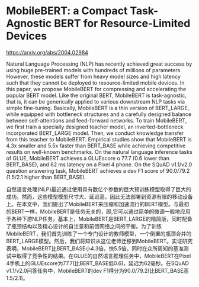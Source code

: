 # MobileBERT: a Compact Task-Agnostic BERT for Resource-Limited Devices
https://arxiv.org/abs/2004.02984

Natural Language Processing (NLP) has recently achieved great success by using huge pre-trained models with hundreds of millions of parameters. However, these models suffer from heavy model sizes and high latency such that they cannot be deployed to resource-limited mobile devices. In this paper, we propose MobileBERT for compressing and accelerating the popular BERT model. Like the original BERT, MobileBERT is task-agnostic, that is, it can be generically applied to various downstream NLP tasks via simple fine-tuning. Basically, MobileBERT is a thin version of BERT_LARGE, while equipped with bottleneck structures and a carefully designed balance between self-attentions and feed-forward networks. To train MobileBERT, we first train a specially designed teacher model, an inverted-bottleneck incorporated BERT_LARGE model. Then, we conduct knowledge transfer from this teacher to MobileBERT. Empirical studies show that MobileBERT is 4.3x smaller and 5.5x faster than BERT_BASE while achieving competitive results on well-known benchmarks. On the natural language inference tasks of GLUE, MobileBERT achieves a GLUEscore o 77.7 (0.6 lower than BERT_BASE), and 62 ms latency on a Pixel 4 phone. On the SQuAD v1.1/v2.0 question answering task, MobileBERT achieves a dev F1 score of 90.0/79.2 (1.5/2.1 higher than BERT_BASE).

自然语言处理(NLP)最近通过使用具有数亿个参数的巨大预训练模型取得了巨大的成功。然而，这些模型模型尺寸大、延迟高，因此无法部署到资源有限的移动设备上。在本文中，我们提出了MobileBERT来压缩和加速流行的BERT模型。与最初的BERT一样，MobileBERT是任务无关的，即,它可以通过简单的微调一般地应用于各种下游NLP任务。基本上，MobileBERT是BERT_LARGE的精简版，同时配备了瓶颈结构以及精心设计的自注意和前馈网络之间的平衡。为了训练MobileBERT，我们首先训练了一个专门设计的教师模型，一个倒置的瓶颈合并的BERT_LARGE模型。然后，我们将知识从这位老师迁移到MobileBERT。实证研究表明，MobileBERT比BERT_BASE小4.3倍，快5.5倍，同时在众所周知的基准测试中取得了竞争性的结果。在GLUE的自然语言推理任务中，MobileBERT在Pixel 4手机上的GLUEscore为77.7(比BERT_BASE低0.6)，延迟为62毫秒。在SQuAD v1.1/v2.0问答任务中，MobileBERT的dev F1得分为90.0/79.2(比BERT_BASE高1.5/2.1)。